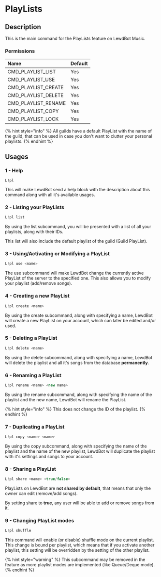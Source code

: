 # PlayLists

## Description

This is the main command for the PlayLists feature on LewdBot Music.

### Permissions

| Name | Default |
| :--- | :--- |
| CMD\_PLAYLIST\_LIST | Yes |
| CMD\_PLAYLIST\_USE | Yes |
| CMD\_PLAYLIST\_CREATE | Yes |
| CMD\_PLAYLIST\_DELETE | Yes |
| CMD\_PLAYLIST\_RENAME | Yes |
| CMD\_PLAYLIST\_COPY | Yes |
| CMD\_PLAYLIST\_LOCK | Yes |

{% hint style="info" %}
All guilds have a default PlayList with the name of the guild, that can be used in case you don't want to clutter your personal playlists.
{% endhint %}

## Usages

### 1 - Help

```text
L!pl
```

This will make LewdBot send a help block with the description about this command along with all it's available usages.

### 2 - Listing your PlayLists

```java
L!pl list
```

By using the list subcommand, you will be presented with a list of all your playlists, along with their IDs.

This list will also include the default playlist of the guild \(Guild PlayList\).

### 3 - Using/Activating or Modifying a PlayList

```java
L!pl use <name>
```

The use subcommand will make LewdBot change the currently active PlayList of the server to the specified one. This also allows you to modify your playlist \(add/remove songs\).

### 4 - Creating a new PlayList

```java
L!pl create <name>
```

By using the create subcommand, along with specifying a name, LewdBot will create a new PlayList on your account, which can later be edited and/or used.

### 5 - Deleting a PlayList

```java
L!pl delete <name>
```

By using the delete subcommand, along with specifying a name, LewdBot will delete the playlist and all it's songs from the database **permanently**.

### 6 - Renaming a PlayList

```java
L!pl rename <name> <new name>
```

By using the rename subcommand, along with specifying the name of the playlist and the new name, LewdBot will rename the PlayList.

{% hint style="info" %}
This does not change the ID of the playlist.
{% endhint %}

### 7 - Duplicating a PlayList

```java
L!pl copy <name> <name>
```

By using the copy subcommand, along with specifying the name of the playlist and the name of the new playlist, LewdBot will duplicate the playlist with it's settings and songs to your account.

### 8 - Sharing a PlayList

```java
L!pl share <name> <true/false>
```

PlayLists on LewdBot are **not shared by default**, that means that only the owner can edit \(remove/add songs\).

By setting share to **true**, any user will be able to add or remove songs from it.

### 9 - Changing PlayList modes

```java
L!pl shuffle
```

This command will enable \(or disable\) shuffle mode on the current playlist. This change is bound per playlist, which means that if you activate another playlist, this setting will be overridden by the setting of the other playlist.

{% hint style="warning" %}
This subcommand may be removed in the feature as more playlist modes are implemented \(like Queue/Deque mode\).
{% endhint %}

